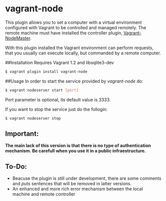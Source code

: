 vagrant-node
============

This plugin allows you to set a computer with a virtual environment configured with Vagrant to be controlled and managed remotely. The remote machine must have installed the controller plugin, [Vagrant-NodeMaster](https://github.com/fjsanpedro/vagrant-nodemaster/tree/master/lib/vagrant-nodemaster).

With this plugin installed the Vagrant environment can perform requests, that you usually can execute locally, but commanded by a remote computer.

##Installation
Requires Vagrant 1.2 and libsqlite3-dev

```bash
$ vagrant plugin install vagrant-node
```

##Usage
In order to start the service provided by *vagrant-node* do:

```bash
$ vagrant nodeserver start [port]
```

Port parameter is optional, its default value is 3333.

If you want to stop the service just do the follogin:

```bash
$ vagrant nodeserver stop
```


## Important:
**The main lack of this version is that there is no type of authentication mechanism. Be carefull when you use it in a public infraestructure.**

## To-Do:
* Beacuse the plugin is still under development, there are some comments and *puts* sentences that will be removed in latter versions.
* An enhanced and more rich error mechanism between the local machine and remote controller

